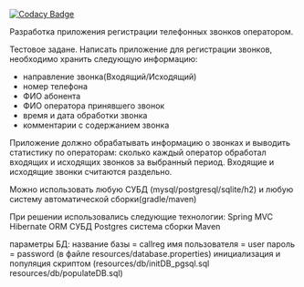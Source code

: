 
[![Codacy Badge](https://api.codacy.com/project/badge/Grade/e5b83885016e4d1bb3c02a18024359bf)](https://www.codacy.com/manual/pkokovin/cr?utm_source=github.com&amp;utm_medium=referral&amp;utm_content=pkokovin/cr&amp;utm_campaign=Badge_Grade)

Разработка приложения регистрации телефонных звонков оператором.


Тестовое задане.
Написать приложение для регистрации звонков, необходимо хранить следующую информацию:

- направление звонка(Входящий/Исходящий)
- номер телефона
- ФИО абонента
- ФИО оператора принявшего звонок
- время и дата обработки звонка
- комментарии с содержанием звонка

Приложение должно обрабатывать информацию о звонках и выводить статистику по операторам: сколько каждый оператор обработал входящих и исходящих звонков за выбранный период. Входящие и исходящие звонки считаются раздельно.

Можно использовать любую СУБД (mysql/postgresql/sqlite/h2) и любую систему автоматической сборки(gradle/maven)

При решении использовались следующие технологии:
Spring MVC
Hibernate ORM
СУБД Postgres
система сборки Maven

параметры БД:
название базы = callreg
имя пользователя = user
пароль = password
(в файле resources/database.properties)
инициализация и популяция скриптом
(resources/db/initDB_pgsql.sql resources/db/populateDB.sql) 